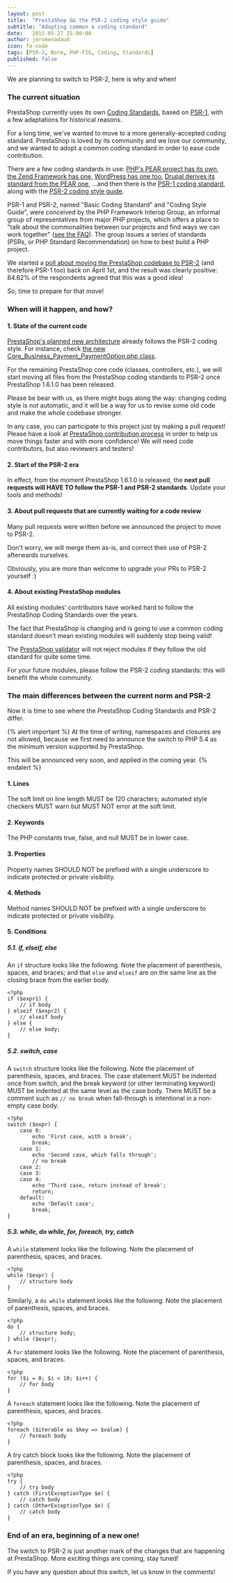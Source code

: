```yaml
---
layout: post
title:  "PrestaShop && the PSR-2 coding style guide"
subtitle: "Adopting common a coding standard"
date:   2015-05-27 15:00:00
author: jeromenadaud
icon: fa-code
tags: [PSR-2, Norm, PHP-FIG, Coding, Standards]
published: false
---
```


We are planning to switch to PSR-2, here is why and when!

### The current situation

PrestaShop currently uses its own [Coding Standards](http://doc.prestashop.com/display/PS16/Coding+Standards), based on [PSR-1](http://www.php-fig.org/psr/psr-1/), with a few adaptations for historical reasons.

For a long time, we've wanted to move to a more generally-accepted coding standard. PrestaShop is loved by its community and we love our community, and we wanted to adopt a common coding standard in order to ease code contribution.

There are a few coding standards in use: [PHP's PEAR project has its own](https://pear.php.net/manual/en/standards.php), [the Zend Framework has one](http://framework.zend.com/manual/current/en/ref/coding.standard.html), [WordPress has one too](https://make.wordpress.org/core/handbook/coding-standards/php/), [Drupal derives its standard from the PEAR one](https://www.drupal.org/coding-standards), ...and then there is the [PSR-1 coding standard](https://github.com/php-fig/fig-standards/blob/master/accepted/PSR-1-basic-coding-standard.md), along with the [PSR-2 coding style guide](https://github.com/php-fig/fig-standards/blob/master/accepted/PSR-2-coding-style-guide.md).

PSR-1 and PSR-2, named "Basic Coding Standard" and "Coding Style Guide", were conceived by the PHP Framework Interop Group, an informal group of representatives from major PHP projects, which offers a place to "talk about the commonalities between our projects and find ways we can work together" ([see the FAQ](http://www.php-fig.org/faq/)). The group issues a series of standards (PSRs, or PHP Standard Recommendation) on how to best build a PHP project.

We started a [poll about moving the PrestaShop codebase to PSR-2](https://www.prestashop.com/forums/topic/434831-psr2-development-norm-for-prestashop/) (and therefore PSR-1 too) back on April 1st, and the result was clearly positive: 84.62% of the respondents agreed that this was a good idea!

So, time to prepare for that move!


### When will it happen, and how?

#### 1. State of the current code

[PrestaShop's planned new architecture](http://build.prestashop.com/news/new-architecture-1-6-1-0/) already follows the PSR-2 coding style. For instance, check [the new Core_Business_Payment_PaymentOption.php class](https://github.com/PrestaShop/PrestaShop/blob/1.6/Core/Business/Payment/Core_Business_Payment_PaymentOption.php).

For the remaining PrestaShop core code (classes, controllers, etc.), we will start moving all files from the PrestaShop coding standards to PSR-2 once PrestaShop 1.6.1.0 has been released.

Please be bear with us, as there might bugs along the way: changing coding style is not automatic, and it will be a way for us to revise some old code and make the whole codebase stronger.

In any case, you can participate to this project just by making a pull request! Please have a look at [PrestaShop contribution process](https://github.com/PrestaShop/PrestaShop/blob/1.6/CONTRIBUTING.md) in order to help us move things faster and with more confidence! We will need code contributors, but also reviewers and testers!

#### 2. Start of the PSR-2 era

In effect, from the moment PrestaShop 1.6.1.0 is released, the **next pull requests will HAVE TO follow the PSR-1 and PSR-2 standards**. Update your tools and methods!

#### 3. About pull requests that are currently waiting for a code review

Many pull requests were written before we announced the project to move to PSR-2. 

Don't worry, we will merge them as-is, and correct their use of PSR-2 afterwards ourselves. 

Obviously, you are more than welcome to upgrade your PRs to PSR-2 yourself :)

#### 4. About existing PrestaShop modules

All existing modules' contributors have worked hard to follow the PrestaShop Coding Standards over the years.

The fact that PrestaShop is changing and is going to use a common coding standard doesn't mean existing modules will suddenly stop being valid!

The [PrestaShop validator](https://validator.prestashop.com) will not reject modules if they follow the old standard for quite some time. 

For your future modules, please follow the PSR-2 coding standards: this will benefit the whole community.


### The main differences between the current norm and PSR-2

Now it is time to see where the PrestaShop Coding Standards and PSR-2 differ.

{% alert important %}
At the time of writing, namespaces and closures are not allowed, because we first need to announce the switch to PHP 5.4 as the minimum version supported by PrestaShop. 

This will be announced very soon, and applied in the coming year.
{% endalert %}

#### 1. Lines

The soft limit on line length MUST be 120 characters; automated style checkers MUST warn but MUST NOT error at the soft limit.

#### 2. Keywords

The PHP constants true, false, and null MUST be in lower case.

#### 3. Properties

Property names SHOULD NOT be prefixed with a single underscore to indicate protected or private visibility.

#### 4. Methods

Method names SHOULD NOT be prefixed with a single underscore to indicate protected or private visibility.

#### 5. Conditions

##### 5.1. if, elseif, else

An `if` structure looks like the following. Note the placement of parenthesis, spaces, and braces; and that `else` and `elseif` are on the same line as the closing brace from the earlier body.

```
<?php
if ($expr1) {
    // if body
} elseif ($expr2) {
    // elseif body
} else {
    // else body;
}
```

##### 5.2. switch, case

A `switch` structure looks like the following. Note the placement of parenthesis, spaces, and braces. The case statement MUST be indented once from switch, and the break keyword (or other terminating keyword) MUST be indented at the same level as the case body. There MUST be a comment such as `// no break` when fall-through is intentional in a non-empty case body.

```
<?php
switch ($expr) {
    case 0:
        echo 'First case, with a break';
        break;
    case 1:
        echo 'Second case, which falls through';
        // no break
    case 2:
    case 3:
    case 4:
        echo 'Third case, return instead of break';
        return;
    default:
        echo 'Default case';
        break;
}
```

##### 5.3. while, do while, for, foreach, try, catch

A `while` statement looks like the following. Note the placement of parenthesis, spaces, and braces.

```
<?php
while ($expr) {
    // structure body
}
```

Similarly, a `do while` statement looks like the following. Note the placement of parenthesis, spaces, and braces.

```
<?php
do {
    // structure body;
} while ($expr);
```

A `for` statement looks like the following. Note the placement of parenthesis, spaces, and braces.

```
<?php
for ($i = 0; $i < 10; $i++) {
    // for body
}
```

A `foreach` statement looks like the following. Note the placement of parenthesis, spaces, and braces.

```
<?php
foreach ($iterable as $key => $value) {
    // foreach body
}
```

A try catch block looks like the following. Note the placement of parenthesis, spaces, and braces.

```
<?php
try {
    // try body
} catch (FirstExceptionType $e) {
    // catch body
} catch (OtherExceptionType $e) {
    // catch body
}
```

### End of an era, beginning of a new one!

The switch to PSR-2 is just another mark of the changes that are happening at PrestaShop. More exciting things are coming, stay tuned!

If you have any question about this switch, let us know in the comments!
